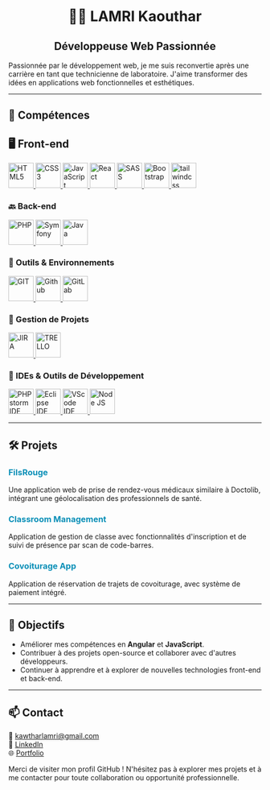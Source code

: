   <h1 style="text-align:center;">👩‍💻 LAMRI Kaouthar</h1>

 <h2 style="text-align:center;">Développeuse Web Passionnée</h2>

<p>Passionnée par le développement web, je me suis reconvertie après une carrière en tant que technicienne de laboratoire. J'aime transformer des idées en applications web fonctionnelles et esthétiques.</p>

---

<h2>🚀 Compétences</h2>

## 🖥️ Front-end
<p>
  <a href="https://developer.mozilla.org/en-US/docs/Web/Guide/HTML/HTML5" target="_blank">
    <img src="https://upload.wikimedia.org/wikipedia/commons/8/80/HTML5_logo_resized.svg" alt="HTML5" height="50"/>
  </a>
  <a href="https://developer.mozilla.org/en-US/docs/Web/CSS" target="_blank">
    <img src="https://upload.wikimedia.org/wikipedia/commons/6/62/CSS3_logo.svg" alt="CSS3" height="50"/>
  </a>
  <a href="https://developer.mozilla.org/en-US/docs/Web/JavaScript" target="_blank">
    <img src="https://upload.wikimedia.org/wikipedia/commons/6/6a/JavaScript-logo.png" alt="JavaScript" height="50"/>
  </a>
  <a href="https://reactjs.org/" target="_blank">
    <img src="https://upload.wikimedia.org/wikipedia/commons/a/a7/React-icon.svg" alt="React" height="50"/>
  </a>
  <a href="https://sass-lang.com/" target="_blank">
    <img src="https://upload.wikimedia.org/wikipedia/commons/thumb/9/96/Sass_Logo_Color.svg/1024px-Sass_Logo_Color.svg.png" alt="SASS" height="50"/>
  </a>
  <a href="https://getbootstrap.com/" target="_blank">
    <img src="https://upload.wikimedia.org/wikipedia/commons/b/b2/Bootstrap_logo.svg" alt="Bootstrap" height="50"/>
  </a>
  <a href="https://tailwindcss.com/" target="_blank">
    <img src="https://upload.wikimedia.org/wikipedia/commons/9/95/Tailwind_CSS_logo.svg" alt="tailwindcss" height="50"/>
  </a>
</p>

### 🔙 Back-end
<p>
  <a href="https://www.php.net/" target="_blank">
    <img src="https://upload.wikimedia.org/wikipedia/commons/2/27/PHP-logo.svg" alt="PHP" height="50"/>
  </a>
  <a href="https://symfony.com/" target="_blank">
    <img src="https://upload.wikimedia.org/wikipedia/commons/6/60/Symfony2.svg" alt="Symfony" height="50"/>
  </a>
  <a href="https://www.java.com/" target="_blank">
    <img src="https://upload.wikimedia.org/wikipedia/en/3/30/Java_programming_language_logo.svg" alt="Java" height="50"/>
  </a>
</p>

### 🔧 Outils & Environnements
<p>
  <a href="https://git-scm.com/" target="_blank">
    <img src="https://upload.wikimedia.org/wikipedia/commons/3/3f/Git_icon.svg" alt="GIT" height="50"/>
  </a>
  <a href="https://github.com/" target="_blank">
    <img src="https://upload.wikimedia.org/wikipedia/commons/9/95/Font_Awesome_5_brands_github.svg" alt="Github" height="50"/>
  </a>
  <a href="https://about.gitlab.com/" target="_blank">
    <img src="https://upload.wikimedia.org/wikipedia/commons/3/35/GitLab_icon.svg" alt="GitLab" height="50"/>
  </a>
</p>

### 📂 Gestion de Projets
<p>
  <a href="https://www.atlassian.com/software/jira" target="_blank">
    <img src="https://upload.wikimedia.org/wikipedia/commons/4/49/Jira_Software-blue.svg" alt="JIRA" height="50"/>
  </a>
  <a href="https://trello.com/fr" target="_blank">
    <img src="https://upload.wikimedia.org/wikipedia/commons/7/7a/Trello-logo-blue.svg" alt="TRELLO" height="50"/>
  </a>
</p>

### 🔨 IDEs & Outils de Développement
<p>
  <a href="https://www.jetbrains.com/ides/" target="_blank">
    <img src="https://upload.wikimedia.org/wikipedia/commons/c/c9/PhpStorm_Icon.svg" alt="PHPstorm IDE" height="50"/>
  </a>
  <a href="https://eclipseide.org/" target="_blank">
    <img src="https://upload.wikimedia.org/wikipedia/commons/c/c8/Cib-eclipseide_%28CoreUI_Icons_v1.0.0%29.svg" alt="Eclipse IDE" height="50"/>
  </a>
  <a href="https://code.visualstudio.com/" target="_blank">
    <img src="https://upload.wikimedia.org/wikipedia/commons/9/9a/Visual_Studio_Code_1.35_icon.svg" alt="VScode IDE" height="50"/>
  </a>
  <a href="https://nodejs.org/fr" target="_blank">
    <img src="https://upload.wikimedia.org/wikipedia/commons/7/7e/Node.js_logo_2015.svg" alt="Node JS" height="50"/>
  </a>
</p>


---

<h2>🛠️ Projets</h2>

<h3 style="color:rgb(9, 143, 183)">FilsRouge</h3>
<p>Une application web de prise de rendez-vous médicaux similaire à Doctolib, intégrant une géolocalisation des professionnels de santé.</p>

<h3 style="color:rgb(9, 143, 183)">Classroom Management</h3>
<p>Application de gestion de classe avec fonctionnalités d'inscription et de suivi de présence par scan de code-barres.</p>

<h3 style="color:rgb(9, 143, 183)">Covoiturage App</h3>
<p>Application de réservation de trajets de covoiturage, avec système de paiement intégré.</p>
<hr />

<h2>🎯 Objectifs</h2>
<ul>
  <li>Améliorer mes compétences en <strong>Angular</strong> et <strong>JavaScript</strong>.</li>
  <li>Contribuer à des projets open-source et collaborer avec d'autres développeurs.</li>
  <li>Continuer à apprendre et à explorer de nouvelles technologies front-end et back-end.</li>
</ul>

<hr />

<h2>📫 Contact</h2>
<p>
  📧 <a href="mailto:kawtharlamri@gmail.com">kawtharlamri@gmail.com</a><br/>
  💼 <a href="https://www.linkedin.com/in/kawthar-lamri-3792221b4/" target="_blank">LinkedIn</a><br/>
  🌐 <a href="https://katia1659.github.io/" target="_blank">Portfolio</a>
</p>

<p>Merci de visiter mon profil GitHub ! N'hésitez pas à explorer mes projets et à me contacter pour toute collaboration ou opportunité professionnelle.</p>
